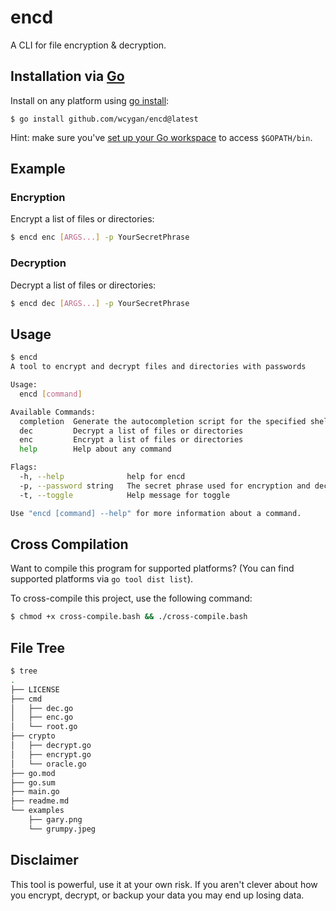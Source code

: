 # encd

A CLI for file encryption & decryption.

## Installation via [Go](https://go.dev/dl/)

Install on any platform using [go install](https://pkg.go.dev/cmd/go#hdr-Compile_and_install_packages_and_dependencies):

```
$ go install github.com/wcygan/encd@latest
```

Hint: make sure
you've [set up your Go workspace](https://www.digitalocean.com/community/tutorials/understanding-the-gopath#anatomy-of-the-go-workspace)
to access `$GOPATH/bin`.

## Example

### Encryption

Encrypt a list of files or directories:

```bash
$ encd enc [ARGS...] -p YourSecretPhrase
```

### Decryption

Decrypt a list of files or directories:

```bash
$ encd dec [ARGS...] -p YourSecretPhrase
```

## Usage

```bash
$ encd
A tool to encrypt and decrypt files and directories with passwords

Usage:
  encd [command]

Available Commands:
  completion  Generate the autocompletion script for the specified shell
  dec         Decrypt a list of files or directories
  enc         Encrypt a list of files or directories
  help        Help about any command

Flags:
  -h, --help              help for encd
  -p, --password string   The secret phrase used for encryption and decryption
  -t, --toggle            Help message for toggle

Use "encd [command] --help" for more information about a command.
```

## Cross Compilation

Want to compile this program for supported platforms? (You can find supported platforms via `go tool dist list`). 

To cross-compile this project, use the following command:

```bash
$ chmod +x cross-compile.bash && ./cross-compile.bash
```

## File Tree

```bash
$ tree
.
├── LICENSE
├── cmd
│   ├── dec.go
│   ├── enc.go
│   └── root.go
├── crypto
│   ├── decrypt.go
│   ├── encrypt.go
│   └── oracle.go
├── go.mod
├── go.sum
├── main.go
├── readme.md
└── examples
    ├── gary.png
    └── grumpy.jpeg
```

## Disclaimer

This tool is powerful, use it at your own risk. If you aren't clever about how you encrypt, decrypt, or backup your data you may end up losing data.